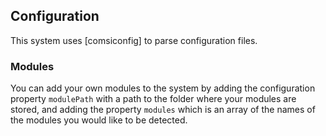 ## Configuration

This system uses [comsiconfig] to parse configuration files.

[cosmiconfig]: https://www.npmjs.com/package/cosmiconfig

### Modules

You can add your own modules to the system by adding the configuration property
`modulePath` with a path to the folder where your modules are stored, and adding
the property `modules` which is an array of the names of the modules you would
like to be detected.
